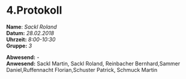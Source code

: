 # 4.Protokoll  
  
  **Name**:  *Sackl Roland*  
  **Datum:** *28.02.2018*  
  **Uhrzeit:** *8:00-10:30*  
  **Gruppe:** *3*  
  
  **Abwesend:** -  
  **Anwesend:**   Sackl Martin, Sackl Roland, Reinbacher Bernhard,Sammer Daniel,Ruffennacht Florian,Schuster Patrick, Schmuck Martin  
  
   
